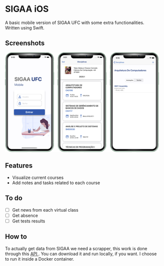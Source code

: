 # SIGAA iOS
A basic mobile version of SIGAA UFC with some extra functionalities. Written using Swift.

## Screenshots
![Screenshots](https://raw.githubusercontent.com/talesconrado/sigaaiOS/master/pics/screenshots.png)

## Features
* Visualize current courses
* Add notes and tasks related to each course

## To do
- [ ] Get news from each virtual class
- [ ] Get absence
- [ ] Get tests results

## How to
To actually get data from SIGAA we need a scrapper, this work is done through this [ API ](https://github.com/gabrielfvale/sigaapi).
You can download it and run locally, if you want. I choose to run it inside a Docker container.
